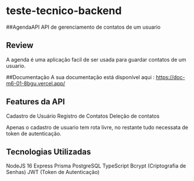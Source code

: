 # teste-tecnico-backend

##AgendaAPI
API de gerenciamento de contatos de um usuario

## Review
A agenda é uma aplicação facil de ser usada para guardar contatos de um usuario.

##Documentação
A sua documentação está disponível aqui : https://doc-m6-01-8bgu.vercel.app/

## Features da API
Cadastro de Usuário
Registro de Contatos
Deleção de contatos

Apenas o cadastro de usuario tem rota livre, no restante tudo necessata de token de autenticação.

## Tecnologias Utilizadas
NodeJS 16
Express
Prisma
PostgreSQL
TypeScript
Bcrypt (Criptografia de Senhas)
JWT (Token de Autenticação)
